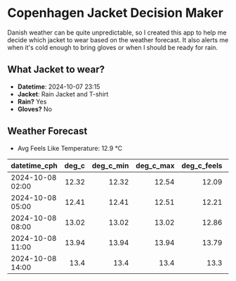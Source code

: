 
# Copenhagen Jacket Decision Maker

Danish weather can be quite unpredictable, so I created this app to help me decide which jacket to wear based on the weather forecast. 
It also alerts me when it's cold enough to bring gloves or when I should be ready for rain.

## What Jacket to wear?

- **Datetime**: 2024-10-07 23:15
- **Jacket**: Rain Jacket and T-shirt
- **Rain?** Yes
- **Gloves?** No

## Weather Forecast
- Avg Feels Like Temperature: 12.9 °C

| datetime_cph     |   deg_c |   deg_c_min |   deg_c_max |   deg_c_feels | weather   | wind   | rain   |
|:-----------------|--------:|------------:|------------:|--------------:|:----------|:-------|:-------|
| 2024-10-08 02:00 |   12.32 |       12.32 |       12.54 |         12.09 | Clouds    | Low    | None   |
| 2024-10-08 05:00 |   12.41 |       12.41 |       12.51 |         12.21 | Clouds    | Low    | None   |
| 2024-10-08 08:00 |   13.02 |       13.02 |       13.02 |         12.86 | Clouds    | Low    | None   |
| 2024-10-08 11:00 |   13.94 |       13.94 |       13.94 |         13.79 | Clouds    | High   | None   |
| 2024-10-08 14:00 |   13.4  |       13.4  |       13.4  |         13.3  | Rain      | High   | Medium |
        